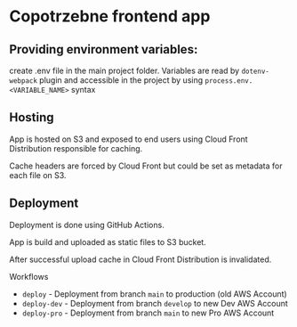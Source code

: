 # Copotrzebne frontend app

## Providing environment variables:

create .env file in the main project folder. Variables are read by `dotenv-webpack` plugin and accessible in the project by using `process.env.<VARIABLE_NAME>` syntax

## Hosting

App is hosted on S3 and exposed to end users using Cloud Front Distribution responsible for caching.

Cache headers are forced by Cloud Front but could be set as metadata
for each file on S3.

## Deployment

Deployment is done using GitHub Actions.

App is build and uploaded as static files to S3 bucket.

After successful upload cache in Cloud Front Distribution is invalidated.

Workflows

* `deploy` - Deployment from branch `main` to production (old AWS Account)
* `deploy-dev` - Deployment from branch `develop` to new Dev AWS Account
* `deploy-pro` - Deployment from branch `main` to new Pro AWS Account
